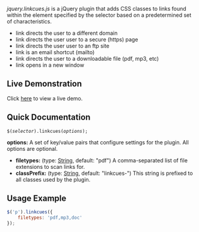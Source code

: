 *jquery.linkcues.js* is a jQuery plugin that adds CSS classes to links found within the element specified by the selector based on a predetermined set of characteristics.

* link directs the user to a different domain
* link directs the user user to a secure (https) page
* link directs the user user to an ftp site
* link is an email shortcut (mailto)
* link directs the user to a downloadable file (pdf, mp3, etc)
* link opens in a new window


## Live Demonstration

Click [here](http://craigmccoy.github.com/jquery-linkcues/ "craigmccoy/jquery-linkcues") to view a live demo.


## Quick Documentation

<code>$(*selector*).linkcues(*options*);</code>

**options:** A set of key/value pairs that configure settings for the plugin.  All options are optional.

* **filetypes:** (type: <a href="http://docs.jquery.com/Types#String" target="_blank">String</a>, default: "pdf") A comma-separated list of file extensions to scan links for.
* **classPrefix:** (type: <a href="http://docs.jquery.com/Types#String" target="_blank">String</a>, default: "linkcues-") This string is prefixed to all classes used by the plugin.


## Usage Example

```javascript
$('p').linkcues({
	filetypes: 'pdf,mp3,doc'
});
```
